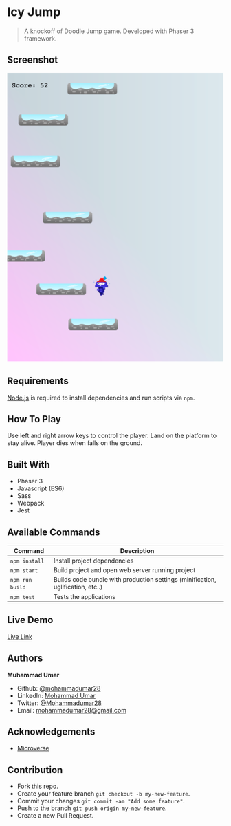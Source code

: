 # Icy Jump

> A knockoff of Doodle Jump game. Developed with Phaser 3 framework.

## Screenshot

![Screenshot](public/screenshot.png)

## Requirements

[Node.js](https://nodejs.org) is required to install dependencies and run scripts via `npm`.

## How To Play

Use left and right arrow keys to control the player. Land on the platform to stay alive. Player dies when falls on the ground.

## Built With

* Phaser 3
* Javascript (ES6)
* Sass
* Webpack
* Jest

## Available Commands

| Command | Description |
|---------|-------------|
| `npm install` | Install project dependencies |
| `npm start` | Build project and open web server running project |
| `npm run build` | Builds code bundle with production settings (minification, uglification, etc..) |
| `npm test` | Tests the applications |

## Live Demo

[Live Link](https://pensive-hopper-fc7d88.netlify.app/)

## Authors

**Muhammad Umar**
- Github: [@mohammadumar28](https://github.com/mohammadumar28)
- LinkedIn: [Mohammad Umar](https://www.linkedin.com/in/mohammadumar28/)
- Twitter: [@Mohammadumar28](https://twitter.com/Mohammadumar28)
- Email: [mohammadumar28@gmail.com](mailto:mohammadumar28@gmail.com)

## Acknowledgements

* [Microverse](https://microverse.org)

## Contribution

* Fork this repo.
* Create your feature branch `git checkout -b my-new-feature`.
* Commit your changes `git commit -am "Add some feature"`.
* Push to the branch `git push origin my-new-feature`.
* Create a new Pull Request.